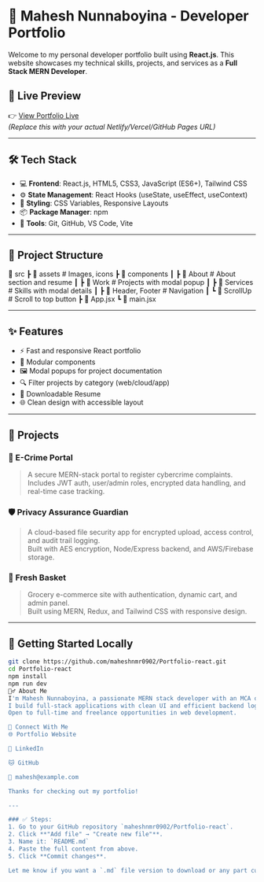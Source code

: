 # 💼 Mahesh Nunnaboyina - Developer Portfolio

Welcome to my personal developer portfolio built using **React.js**. This website showcases my technical skills, projects, and services as a **Full Stack MERN Developer**.




## 🚀 Live Preview

👉 [View Portfolio Live](https://your-portfolio-link.netlify.app)  
*(Replace this with your actual Netlify/Vercel/GitHub Pages URL)*

---

## 🛠️ Tech Stack

- 💻 **Frontend**: React.js, HTML5, CSS3, JavaScript (ES6+), Tailwind CSS
- ⚙️ **State Management**: React Hooks (useState, useEffect, useContext)
- 🎨 **Styling**: CSS Variables, Responsive Layouts
- 📦 **Package Manager**: npm
- 🧰 **Tools**: Git, GitHub, VS Code, Vite

---

## 📂 Project Structure

📁 src
┣ 📁 assets # Images, icons
┣ 📁 components
┃ ┣ 📁 About # About section and resume
┃ ┣ 📁 Work # Projects with modal popup
┃ ┣ 📁 Services # Skills with modal details
┃ ┣ 📁 Header, Footer # Navigation
┃ ┗ 📁 ScrollUp # Scroll to top button
┣ 📄 App.jsx
┗ 📄 main.jsx


---

## ✨ Features

- ⚡ Fast and responsive React portfolio
- 🧩 Modular components
- 🖼️ Modal popups for project documentation
- 🔍 Filter projects by category (web/cloud/app)
- 📄 Downloadable Resume
- 🌐 Clean design with accessible layout

---

## 📸 Projects

### 🔐 E-Crime Portal
> A secure MERN-stack portal to register cybercrime complaints.  
> Includes JWT auth, user/admin roles, encrypted data handling, and real-time case tracking.

### 🛡️ Privacy Assurance Guardian
> A cloud-based file security app for encrypted upload, access control, and audit trail logging.  
> Built with AES encryption, Node/Express backend, and AWS/Firebase storage.

### 🛒 Fresh Basket
> Grocery e-commerce site with authentication, dynamic cart, and admin panel.  
> Built using MERN, Redux, and Tailwind CSS with responsive design.

---

## 🧪 Getting Started Locally

```bash
git clone https://github.com/maheshnmr0902/Portfolio-react.git
cd Portfolio-react
npm install
npm run dev
🙋‍♂️ About Me
I'm Mahesh Nunnaboyina, a passionate MERN stack developer with an MCA degree.
I build full-stack applications with clean UI and efficient backend logic.
Open to full-time and freelance opportunities in web development.

🔗 Connect With Me
🌐 Portfolio Website

💼 LinkedIn

🐱 GitHub

📧 mahesh@example.com

Thanks for checking out my portfolio!

---

### ✅ Steps:
1. Go to your GitHub repository `maheshnmr0902/Portfolio-react`.
2. Click **"Add file" → "Create new file"**.
3. Name it: `README.md`
4. Paste the full content from above.
5. Click **Commit changes**.

Let me know if you want a `.md` file version to download or any part customized further (like adding badges, screenshots, or live deployment links).

